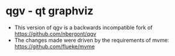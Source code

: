 qgv - qt graphviz
=================

* This version of qgv is a backwards incompatible fork of https://github.com/nbergont/qgv
* The changes made were driven by the requirements of mvme: https://github.com/flueke/mvme
